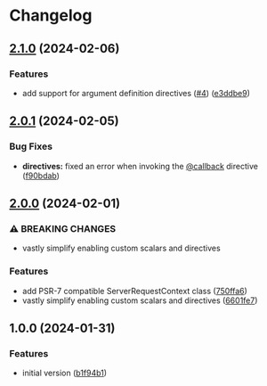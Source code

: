 # Changelog

## [2.1.0](https://github.com/compwright/graphql-php-jetpack/compare/v2.0.1...v2.1.0) (2024-02-06)


### Features

* add support for argument definition directives ([#4](https://github.com/compwright/graphql-php-jetpack/issues/4)) ([e3ddbe9](https://github.com/compwright/graphql-php-jetpack/commit/e3ddbe926d8911ac579875157fde48ea21646d64))

## [2.0.1](https://github.com/compwright/graphql-php-jetpack/compare/v2.0.0...v2.0.1) (2024-02-05)


### Bug Fixes

* **directives:** fixed an error when invoking the [@callback](https://github.com/callback) directive ([f90bdab](https://github.com/compwright/graphql-php-jetpack/commit/f90bdab27a8c7fa9f5615b9a610414c1878c2715))

## [2.0.0](https://github.com/compwright/graphql-php-jetpack/compare/v1.0.0...v2.0.0) (2024-02-01)


### ⚠ BREAKING CHANGES

* vastly simplify enabling custom scalars and directives

### Features

* add PSR-7 compatible ServerRequestContext class ([750ffa6](https://github.com/compwright/graphql-php-jetpack/commit/750ffa6fc9270e646b6f1bfe65c5856dcd4e945a))
* vastly simplify enabling custom scalars and directives ([6601fe7](https://github.com/compwright/graphql-php-jetpack/commit/6601fe798d49fb35e71f8ed7ec18c7b9c11e5bdc))

## 1.0.0 (2024-01-31)


### Features

* initial version ([b1f94b1](https://github.com/compwright/graphql-php-jetpack/commit/b1f94b158827bfba4e47e6b5c2ad832a671c079b))
